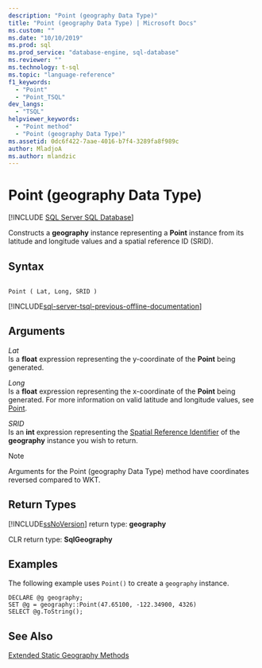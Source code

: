 ```yaml
---
description: "Point (geography Data Type)"
title: "Point (geography Data Type) | Microsoft Docs"
ms.custom: ""
ms.date: "10/10/2019"
ms.prod: sql
ms.prod_service: "database-engine, sql-database"
ms.reviewer: ""
ms.technology: t-sql
ms.topic: "language-reference"
f1_keywords: 
  - "Point"
  - "Point_TSQL"
dev_langs: 
  - "TSQL"
helpviewer_keywords: 
  - "Point method"
  - "Point (geography Data Type)"
ms.assetid: 0dc6f422-7aae-4016-b7f4-3289fa8f989c
author: MladjoA
ms.author: mlandzic 
---
```

# Point (geography Data Type)
[!INCLUDE [SQL Server SQL Database](../../includes/applies-to-version/sql-asdb.md)]

Constructs a **geography** instance representing a **Point** instance from its latitude and longitude values and a spatial reference ID (SRID).
  
## Syntax  
  
```  
  
Point ( Lat, Long, SRID )  
```  
  
[!INCLUDE[sql-server-tsql-previous-offline-documentation](../../includes/sql-server-tsql-previous-offline-documentation.md)]

## Arguments
 *Lat*  
 Is a **float** expression representing the y-coordinate of the **Point** being generated.  
  
 *Long*  
 Is a **float** expression representing the x-coordinate of the **Point** being generated. For more information on valid latitude and longitude values, see [Point](../../relational-databases/spatial/point.md).  
  
 *SRID*  
 Is an **int** expression representing the [Spatial Reference Identifier](../../relational-databases/spatial/spatial-reference-identifiers-srids.md) of the **geography** instance you wish to return.  
  
> [!NOTE]  
>  Arguments for the Point (geography Data Type) method have coordinates reversed compared to WKT.  
  
## Return Types  
 [!INCLUDE[ssNoVersion](../../includes/ssnoversion-md.md)] return type: **geography**  
  
 CLR return type: **SqlGeography**  
  
## Examples  
 The following example uses `Point()` to create a `geography` instance.  
  
```  
DECLARE @g geography;   
SET @g = geography::Point(47.65100, -122.34900, 4326)  
SELECT @g.ToString();  
```  
  
## See Also  
 [Extended Static Geography Methods](../../t-sql/spatial-geography/extended-static-geography-methods.md)